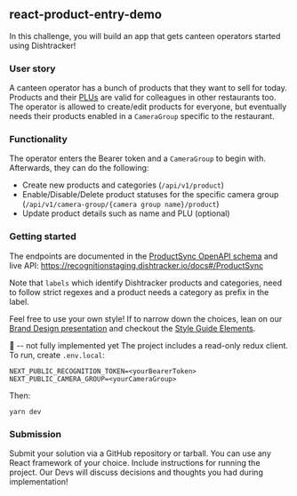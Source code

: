 ## react-product-entry-demo

In this challenge, you will build an app that gets canteen operators started using Dishtracker!

### User story

A canteen operator has a bunch of products that they want to sell for today.
Products and their [PLUs](https://en.wikipedia.org/wiki/Price_look-up_code) are valid for colleagues in other restaurants too.
The operator is allowed to create/edit products for everyone, but eventually needs their products enabled
in a `CameraGroup` specific to the restaurant.


### Functionality

The operator enters the Bearer token and a `CameraGroup` to begin with.
Afterwards, they can do the following:

* Create new products and categories (`/api/v1/product`)
* Enable/Disable/Delete product statuses for the specific camera group (`/api/v1/camera-group/{camera group name}/product`)
* Update product details such as name and PLU (optional)


### Getting started

The endpoints are documented in the [ProductSync OpenAPI schema](./get_started/ProductSync_OpenAPI.json)
and live API: https://recognitionstaging.dishtracker.io/docs#/ProductSync

Note that `labels` which identify Dishtracker products and categories, need to follow
strict regexes and a product needs a category as prefix in the label.

Feel free to use your own style! If to narrow down the choices,
lean on our [Brand Design presentation](https://drive.google.com/file/d/1h-8dL-mlHHKDURnxeJO1CFpOQg9-qbIl/view?usp=sharing)
and checkout the [Style Guide Elements](https://www.figma.com/design/x9TJM6LXEYHB4hlZHzZrwG/Applications?node-id=370-26).

:construction: -- not fully implemented yet
The project includes a read-only redux client. To run, create `.env.local`:

```
NEXT_PUBLIC_RECOGNITION_TOKEN=<yourBearerToken>
NEXT_PUBLIC_CAMERA_GROUP=<yourCameraGroup>
```

Then:

```
yarn dev
```


### Submission

Submit your solution via a GitHub repository or tarball.
You can use any React framework of your choice.
Include instructions for running the project.
Our Devs will discuss decisions and thoughts you had during implementation!
